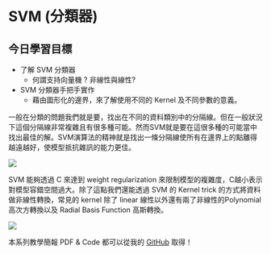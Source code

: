 # SVM (分類器)

## 今日學習目標
- 了解 SVM 分類器
    - 何謂支持向量機 ? 非線性與線性?
- SVM 分類器手把手實作 
    - 藉由圖形化的邊界，來了解使用不同的 Kernel 及不同參數的意義。


一般在分類的問題我們就是要，找出在不同的資料類別中的分隔線。但在一般狀況下這個分隔線非常複雜且有很多種可能。然而SVM就是要在這很多種的可能當中找出最佳的解。SVM演算法的精神就是找出一條分隔線使所有在邊界上的點離得越遠越好，使模型抵抗雜訊的能力更佳。

![](https://i.imgur.com/cZVmI87.png)

SVM 能夠透過 C 來達到 weight regularization 來限制模型的複雜度，C越小表示對模型容錯空間過大。除了這點我們還能透過 SVM 的 Kernel trick 的方式將資料做非線性轉換，常見的 kernel 除了 linear 線性以外還有兩了非線性的Polynomial 高次方轉換以及 Radial Basis Function 高斯轉換。

![](https://i.imgur.com/z5iuMPO.png)


本系列教學簡報 PDF & Code 都可以從我的 [GitHub](https://github.com/andy6804tw/2020-12th-ironman) 取得！